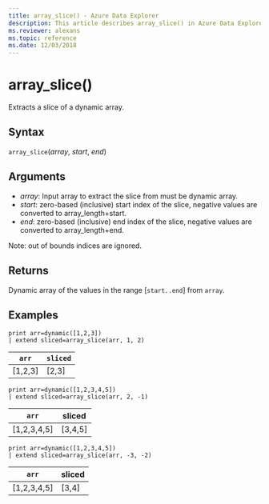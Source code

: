 ```yaml
---
title: array_slice() - Azure Data Explorer
description: This article describes array_slice() in Azure Data Explorer.
ms.reviewer: alexans
ms.topic: reference
ms.date: 12/03/2018
---
```

# array_slice()

Extracts a slice of a dynamic array.

## Syntax

`array_slice`(*array*, *start*, *end*)

## Arguments

* *array*: Input array to extract the slice from must be dynamic array.
* *start*: zero-based (inclusive) start index of the slice, negative values are converted to array_length+start.
* *end*: zero-based (inclusive) end index of the slice, negative values are converted to array_length+end.

Note: out of bounds indices are ignored.

## Returns

Dynamic array of the values in the range [`start..end`] from `array`.

## Examples

<!-- csl: https://help.kusto.windows.net/Samples -->
```kusto
print arr=dynamic([1,2,3]) 
| extend sliced=array_slice(arr, 1, 2)
```

|`arr`|`sliced`|
|---|---|
|[1,2,3]|[2,3]|

<!-- csl: https://help.kusto.windows.net/Samples -->
```kusto
print arr=dynamic([1,2,3,4,5]) 
| extend sliced=array_slice(arr, 2, -1)
```

|`arr`|sliced|
|---|---|
|[1,2,3,4,5]|[3,4,5]|

<!-- csl: https://help.kusto.windows.net/Samples -->
```kusto
print arr=dynamic([1,2,3,4,5]) 
| extend sliced=array_slice(arr, -3, -2)
```

|`arr`|sliced|
|---|---|
|[1,2,3,4,5]|[3,4]|
